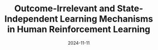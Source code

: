 ---
title: "Outcome-Irrelevant and State-Independent Learning Mechanisms in Human Reinforcement Learning"
collection: publications
category: conferences
permalink: https://openreview.net/forum?id=JADzOpkqiU
date: 2024-11-11
venue: 'NeurIPS 2024 Workshop on Behavioral ML'
citation: 'Ben-Artzi, I., & Shahar, N.  (2024). NeurIPS 2024 Workshop on Behavioral ML.'
---